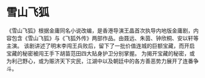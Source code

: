 ﻿# 雪山飞狐

《雪山飞狐》根据金庸同名小说改编，是香港导演王晶首次执导内地版金庸剧，内容包含《雪山飞狐》与《飞狐外传》两部作品。由聂远、朱茵、钟欣桐、安以轩等主演。
该剧讲述了明末李闯王兵败后，留下了一批价值连城的巨额宝藏，而开启宝藏的秘密被闯王手下胡苗范田四大贴身护卫分别掌握。 为揭开宝藏的秘密，或为利己野心，或为赈济天下灾民，江湖中以及朝廷中的各方善恶势力展开了连番争斗。